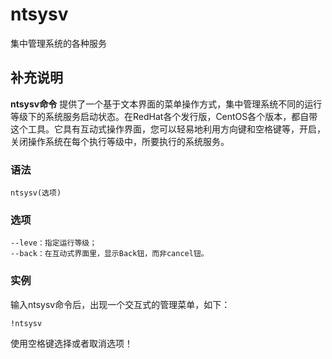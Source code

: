 # ntsysv

集中管理系统的各种服务

## 补充说明

**ntsysv命令** 提供了一个基于文本界面的菜单操作方式，集中管理系统不同的运行等级下的系统服务启动状态。在RedHat各个发行版，CentOS各个版本，都自带这个工具。它具有互动式操作界面，您可以轻易地利用方向键和空格键等，开启，关闭操作系统在每个执行等级中，所要执行的系统服务。

### 语法

```text
ntsysv(选项)
```

### 选项

```text
--leve：指定运行等级；
--back：在互动式界面里，显示Back钮，而非cancel钮。
```

### 实例

输入ntsysv命令后，出现一个交互式的管理菜单，如下：

```text
!ntsysv
```

使用空格键选择或者取消选项！

